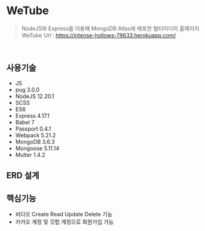 # WeTube
> NodeJS와 Express를 이용해 MongoDB Atlas에 배포한 멀티미디어 홈페이지  
>WeTube Url : https://intense-hollows-79633.herokuapp.com/

</br>

## 사용기술
- JS
- pug 3.0.0
- NodeJS 12.20.1
- SCSS
- ES6
- Express 4.17.1
- Babel 7
- Passport 0.4.1
- Webpack 5.21.2
- MongoDB 3.6.3
- Mongoose 5.11.14
- Multer 1.4.2

## ERD 설계

## 핵심기능
- 비디오 Create Read Update Delete 기능
- 카카오 계정 및 깃헙 계정으로 회원가입 가능
